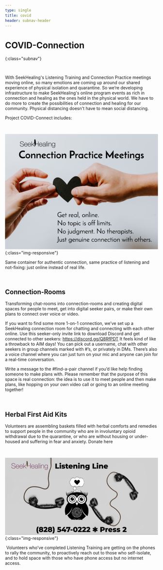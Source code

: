 ```yaml
---
type: single
title: covid
header: subnav-header
---
```


# **COVID-Connection**
{:class="subnav"}

<br>

With SeekHealing's Listening Training and Connection Practice meetings moving online, so many emotions are coming up around our shared experience of physical isolation and quarantine. So we’re developing infrastructure to make SeekHealing's online program events as rich in connection and healing as the ones held in the physical world. We have to do more to create the possibilities of connection and healing for our community. Physical distancing doesn't have to mean social distancing.

Project COVID-Connect includes:

<br>

![Connection Practice Meetings](/assets/images/covid-connection-practice-meetings.png){:class="img-responsive"}

Same container for authentic connection, same practice of listening and not-fixing: just online instead of real life.

<br>

## **Connection-Rooms**

Transforming chat-rooms into connection-rooms and creating digital spaces for people to meet, get into digital seeker pairs, or make their own plans to connect over voice or video.

If you want to find some more 1-on-1 connection, we’ve set up a SeekHealing connection room for chatting and connecting with each other online. Use this seeker-only invite link to download Discord and get connected to other seekers: https://discord.gg/Q8RfPDT It feels kind of like a throwback to AIM days! You can pick out a username, chat with other seekers in group channels marked with #’s, or privately in DMs. There’s also a voice channel where you can just turn on your mic and anyone can join for a real-time conversation.

Write a message to the #find-a-pair channel if you’d like help finding someone to make plans with. Please remember that the purpose of this space is real connection: the idea is to use it to meet people and then make plans, like hopping on your own video call or going to an online meeting together!

<br>

## **Herbal First Aid Kits**

Volunteers are assembling baskets filled with herbal comforts and remedies to support people in the community who are in involuntary opioid withdrawal due to the quarantine, or who are without housing or under-housed and suffering in fear and anxiety.
Donate here

<br>

![Listening Line](/assets/images/covid-connect-listening-line.jpg){:class="img-responsive"}

 Volunteers who’ve completed Listening Training are getting on the phones to rally the community, to proactively reach out to those who self-isolate, and to hold space with those who have phone access but no internet access.
